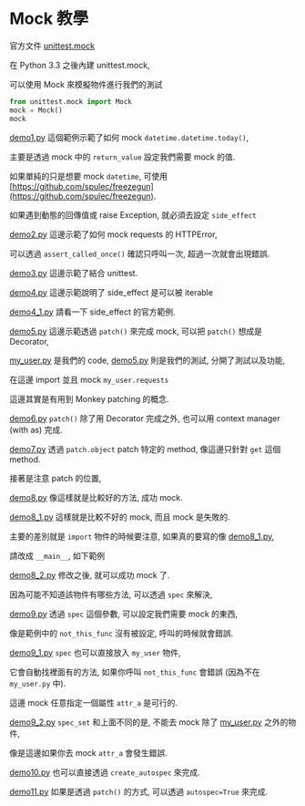 # Mock 教學

官方文件 [unittest.mock](https://docs.python.org/3/library/unittest.mock.html)

在 Python 3.3 之後內建 unittest.mock,

可以使用 Mock 來模擬物件進行我們的測試

```python
from unittest.mock import Mock
mock = Mock()
mock
```

[demo1.py](demo1.py) 這個範例示範了如何 mock `datetime.datetime.today()`,

主要是透過 mock 中的 `return_value` 設定我們需要 mock 的值.

如果單純的只是想要 mock `datetime`, 可使用 [https://github.com/spulec/freezegun](https://github.com/spulec/freezegun).

如果遇到動態的回傳值或 raise Exception, 就必須去設定 `side_effect`

[demo2.py](demo2.py) 這邊示範了如何 mock requests 的 HTTPError,

可以透過 `assert_called_once()` 確認只呼叫一次, 超過一次就會出現錯誤.

[demo3.py](demo3.py) 這邊示範了結合 unittest.

[demo4.py](demo4.py) 這邊示範說明了 side_effect 是可以被 iterable

[demo4_1.py](demo4_1.py) 請看一下 side_effect 的官方範例.

[demo5.py](demo5.py) 這邊示範透過 `patch()` 來完成 mock, 可以把 `patch()` 想成是 Decorator,

[my_user.py](my_user.py) 是我們的 code, [demo5.py](demo5.py) 則是我們的測試, 分開了測試以及功能,

在這邊 import 並且 mock `my_user.requests`

這邊其實是有用到 Monkey patching 的概念.

[demo6.py](demo6.py) `patch()` 除了用 Decorator 完成之外, 也可以用 context manager (with as) 完成.

[demo7.py](demo7.py) 透過 `patch.object` patch 特定的 method, 像這邊只針對 `get` 這個 method.

接著是注意 patch 的位置,

[demo8.py](demo8.py) 像這樣就是比較好的方法, 成功 mock.

[demo8_1.py](demo8_1.py) 這樣就是比較不好的 mock, 而且 mock 是失敗的.

主要的差別就是 `import` 物件的時候要注意, 如果真的要寫的像 [demo8_1.py](demo8_1.py),

請改成 `__main__`, 如下範例

[demo8_2.py](demo8_2.py) 修改之後, 就可以成功 mock 了.

因為可能不知道該物件有哪些方法, 可以透過 `spec` 來解決,

[demo9.py](demo9.py) 透過 `spec` 這個參數, 可以設定我們需要 mock 的東西,

像是範例中的 `not_this_func` 沒有被設定, 呼叫的時候就會錯誤.

[demo9_1.py](demo9_1.py) `spec` 也可以直接放入 `my_user` 物件,

它會自動找裡面有的方法, 如果你呼叫 `not_this_func` 會錯誤 (因為不在 `my_user.py` 中).

這邊 mock 任意指定一個屬性 `attr_a` 是可行的.

[demo9_2.py](demo9_2.py) `spec_set` 和上面不同的是, 不能去 mock 除了 [my_user.py](my_user.py) 之外的物件,

像是這邊如果你去 mock `attr_a` 會發生錯誤.

[demo10.py](demo10.py) 也可以直接透過 `create_autospec` 來完成.

[demo11.py](demo11.py) 如果是透過 `patch()` 的方式, 可以透過 `autospec=True` 來完成.
